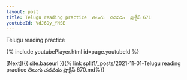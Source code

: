 ```yaml
---
layout: post
title: Telugu reading practice  తెలుగు  చదవడం  ప్రాక్టీస్ 671
youtubeId: VdJ6Dy_YNSE
---
```

 
 
Telugu reading practice
 
 
 
 
 


{% include youtubePlayer.html id=page.youtubeId %}
 
[Next]({{ site.baseurl }}{% link  split1/_posts/2021-11-01-Telugu reading practice  తెలుగు  చదవడం  ప్రాక్టీస్ 670.md%})
 

